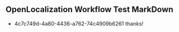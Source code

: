 ## OpenLocalization Workflow Test MarkDown
* 4c7c749d-4a80-4436-a762-74c4909b6261 thanks!

<!--HONumber=Nov16_HO1-->


